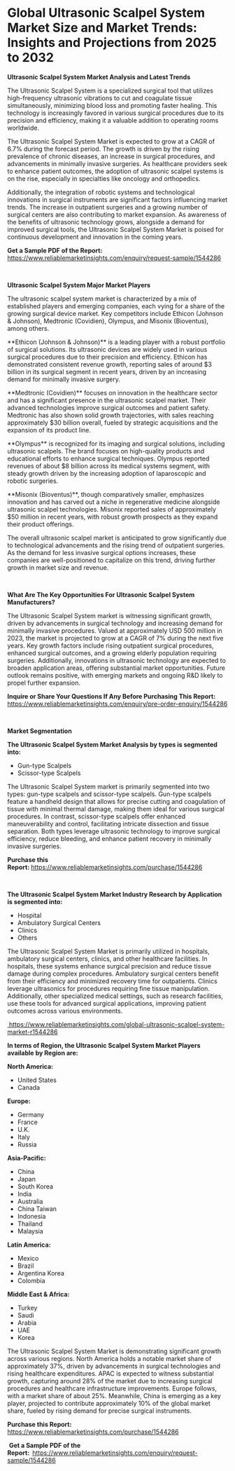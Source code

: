 <p><h1>Global Ultrasonic Scalpel System Market Size and Market Trends: Insights and Projections from 2025 to 2032</h1></p><p><strong>Ultrasonic Scalpel System Market Analysis and Latest Trends</strong></p>
<p><p>The Ultrasonic Scalpel System is a specialized surgical tool that utilizes high-frequency ultrasonic vibrations to cut and coagulate tissue simultaneously, minimizing blood loss and promoting faster healing. This technology is increasingly favored in various surgical procedures due to its precision and efficiency, making it a valuable addition to operating rooms worldwide.</p><p>The Ultrasonic Scalpel System Market is expected to grow at a CAGR of 6.7% during the forecast period. The growth is driven by the rising prevalence of chronic diseases, an increase in surgical procedures, and advancements in minimally invasive surgeries. As healthcare providers seek to enhance patient outcomes, the adoption of ultrasonic scalpel systems is on the rise, especially in specialties like oncology and orthopedics.</p><p>Additionally, the integration of robotic systems and technological innovations in surgical instruments are significant factors influencing market trends. The increase in outpatient surgeries and a growing number of surgical centers are also contributing to market expansion. As awareness of the benefits of ultrasonic technology grows, alongside a demand for improved surgical tools, the Ultrasonic Scalpel System Market is poised for continuous development and innovation in the coming years.</p></p>
<p><strong>Get a Sample PDF of the Report:&nbsp;</strong> <a href="https://www.reliablemarketinsights.com/enquiry/request-sample/1544286?utm_campaign=2953&utm_medium=2&utm_source=Github&utm_content=ia&utm_term=13042025&utm_id=ultrasonic-scalpel-system">https://www.reliablemarketinsights.com/enquiry/request-sample/1544286</a></p>
<p>&nbsp;</p>
<p><strong>Ultrasonic Scalpel System Major Market Players</strong></p>
<p><p>The ultrasonic scalpel system market is characterized by a mix of established players and emerging companies, each vying for a share of the growing surgical device market. Key competitors include Ethicon (Johnson & Johnson), Medtronic (Covidien), Olympus, and Misonix (Bioventus), among others.</p><p>**Ethicon (Johnson & Johnson)** is a leading player with a robust portfolio of surgical solutions. Its ultrasonic devices are widely used in various surgical procedures due to their precision and efficiency. Ethicon has demonstrated consistent revenue growth, reporting sales of around $3 billion in its surgical segment in recent years, driven by an increasing demand for minimally invasive surgery.</p><p>**Medtronic (Covidien)** focuses on innovation in the healthcare sector and has a significant presence in the ultrasonic scalpel market. Their advanced technologies improve surgical outcomes and patient safety. Medtronic has also shown solid growth trajectories, with sales reaching approximately $30 billion overall, fueled by strategic acquisitions and the expansion of its product line.</p><p>**Olympus** is recognized for its imaging and surgical solutions, including ultrasonic scalpels. The brand focuses on high-quality products and educational efforts to enhance surgical techniques. Olympus reported revenues of about $8 billion across its medical systems segment, with steady growth driven by the increasing adoption of laparoscopic and robotic surgeries.</p><p>**Misonix (Bioventus)**, though comparatively smaller, emphasizes innovation and has carved out a niche in regenerative medicine alongside ultrasonic scalpel technologies. Misonix reported sales of approximately $50 million in recent years, with robust growth prospects as they expand their product offerings.</p><p>The overall ultrasonic scalpel market is anticipated to grow significantly due to technological advancements and the rising trend of outpatient surgeries. As the demand for less invasive surgical options increases, these companies are well-positioned to capitalize on this trend, driving further growth in market size and revenue.</p></p>
<p>&nbsp;</p>
<p><strong>What Are The Key Opportunities For Ultrasonic Scalpel System Manufacturers?</strong></p>
<p><p>The Ultrasonic Scalpel System market is witnessing significant growth, driven by advancements in surgical technology and increasing demand for minimally invasive procedures. Valued at approximately USD 500 million in 2023, the market is projected to grow at a CAGR of 7% during the next five years. Key growth factors include rising outpatient surgical procedures, enhanced surgical outcomes, and a growing elderly population requiring surgeries. Additionally, innovations in ultrasonic technology are expected to broaden application areas, offering substantial market opportunities. Future outlook remains positive, with emerging markets and ongoing R&D likely to propel further expansion.</p></p>
<p><strong>Inquire or Share Your Questions If Any Before Purchasing This Report:</strong> <a href="https://www.reliablemarketinsights.com/enquiry/pre-order-enquiry/1544286?utm_campaign=2953&utm_medium=2&utm_source=Github&utm_content=ia&utm_term=13042025&utm_id=ultrasonic-scalpel-system">https://www.reliablemarketinsights.com/enquiry/pre-order-enquiry/1544286</a></p>
<p>&nbsp;</p>
<p><strong>Market Segmentation</strong></p>
<p><strong>The Ultrasonic Scalpel System Market Analysis by types is segmented into:</strong></p>
<p><ul><li>Gun-type Scalpels</li><li>Scissor-type Scalpels</li></ul></p>
<p><p>The Ultrasonic Scalpel System market is primarily segmented into two types: gun-type scalpels and scissor-type scalpels. Gun-type scalpels feature a handheld design that allows for precise cutting and coagulation of tissue with minimal thermal damage, making them ideal for various surgical procedures. In contrast, scissor-type scalpels offer enhanced maneuverability and control, facilitating intricate dissection and tissue separation. Both types leverage ultrasonic technology to improve surgical efficiency, reduce bleeding, and enhance patient recovery in minimally invasive surgeries.</p></p>
<p><strong>Purchase this Report:&nbsp;</strong><a href="https://www.reliablemarketinsights.com/purchase/1544286?utm_campaign=2953&utm_medium=2&utm_source=Github&utm_content=ia&utm_term=13042025&utm_id=ultrasonic-scalpel-system">https://www.reliablemarketinsights.com/purchase/1544286</a></p>
<p>&nbsp;</p>
<p><strong>The Ultrasonic Scalpel System Market Industry Research by Application is segmented into:</strong></p>
<p><ul><li>Hospital</li><li>Ambulatory Surgical Centers</li><li>Clinics</li><li>Others</li></ul></p>
<p><p>The Ultrasonic Scalpel System Market is primarily utilized in hospitals, ambulatory surgical centers, clinics, and other healthcare facilities. In hospitals, these systems enhance surgical precision and reduce tissue damage during complex procedures. Ambulatory surgical centers benefit from their efficiency and minimized recovery time for outpatients. Clinics leverage ultrasonics for procedures requiring fine tissue manipulation. Additionally, other specialized medical settings, such as research facilities, use these tools for advanced surgical applications, improving patient outcomes across various environments.</p></p>
<p><a href="https://www.reliablemarketinsights.com/global-ultrasonic-scalpel-system-market-r1544286?utm_campaign=2953&utm_medium=2&utm_source=Github&utm_content=ia&utm_term=13042025&utm_id=ultrasonic-scalpel-system">&nbsp;https://www.reliablemarketinsights.com/global-ultrasonic-scalpel-system-market-r1544286</a></p>
<p><strong>In terms of Region, the Ultrasonic Scalpel System Market Players available by Region are:</strong></p>
<p>
    <p> <strong> North America: </strong>
        <ul>
            <li>United States</li>
            <li>Canada</li>
        </ul>
        </p> 
    <p> <strong> Europe: </strong>
        <ul>
            <li>Germany</li>
            <li>France</li>
            <li>U.K.</li>
            <li>Italy</li>
            <li>Russia</li>
        </ul>
        </p> 
    <p> <strong> Asia-Pacific: </strong>
        <ul>
            <li>China</li>
            <li>Japan</li>
            <li>South Korea</li>
            <li>India</li>
            <li>Australia</li>
            <li>China Taiwan</li>
            <li>Indonesia</li>
            <li>Thailand</li>
            <li>Malaysia</li>
        </ul>
        </p> 
    <p> <strong> Latin America: </strong>
        <ul>
            <li>Mexico</li>
            <li>Brazil</li>
            <li>Argentina Korea</li>
            <li>Colombia</li>
        </ul>
        </p> 
    <p> <strong> Middle East & Africa: </strong>
        <ul>
            <li>Turkey</li>
            <li>Saudi</li>
            <li>Arabia</li>
            <li>UAE</li>
            <li>Korea</li>
        </ul>
    </p>
    </p>
<p><p>The Ultrasonic Scalpel System Market is demonstrating significant growth across various regions. North America holds a notable market share of approximately 37%, driven by advancements in surgical technologies and rising healthcare expenditures. APAC is expected to witness substantial growth, capturing around 28% of the market due to increasing surgical procedures and healthcare infrastructure improvements. Europe follows, with a market share of about 25%. Meanwhile, China is emerging as a key player, projected to contribute approximately 10% of the global market share, fueled by rising demand for precise surgical instruments.</p></p>
<p><strong>Purchase this Report: </strong><a href="https://www.reliablemarketinsights.com/purchase/1544286?utm_campaign=2953&utm_medium=2&utm_source=Github&utm_content=ia&utm_term=13042025&utm_id=ultrasonic-scalpel-system">https://www.reliablemarketinsights.com/purchase/1544286</a></p>
<p>&nbsp;<strong>Get a Sample PDF of the Report:&nbsp;&nbsp;</strong><a href="https://www.reliablemarketinsights.com/enquiry/request-sample/1544286?utm_campaign=2953&utm_medium=2&utm_source=Github&utm_content=ia&utm_term=13042025&utm_id=ultrasonic-scalpel-system">https://www.reliablemarketinsights.com/enquiry/request-sample/1544286</a></p>
<p><strong></strong></p>
<p><p></p><p></p><p></p></p>